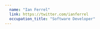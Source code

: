 ```yaml
---
  name: "Ian Ferrel"
  link: https://twitter.com/ianferrel
  occupation_title: "Software Developer"
---
```


